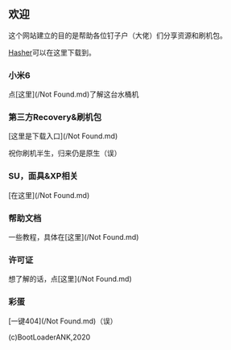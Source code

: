 ## 欢迎

这个网站建立的目的是帮助各位钉子户（大佬）们分享资源和刷机包。

[Hasher](/Hasher/hasher.exe)可以在这里下载到。

### 小米6

点[这里](/Not Found.md)了解这台水桶机

### 第三方Recovery&刷机包

[这里是下载入口](/Not Found.md)

祝你刷机半生，归来仍是原生（误）

### SU，面具&XP相关

[在这里](/Not Found.md)

### 帮助文档

一些教程，具体在[这里](/Not Found.md)

### 许可证

想了解的话，点[这里](/Not Found.md)

### 彩蛋

[一键404](/Not Found.md)（误）

(c)BootLoaderANK,2020
